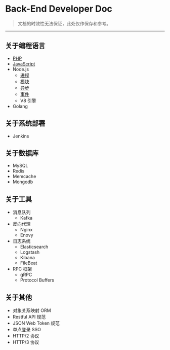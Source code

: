 # Back-End Developer Doc

> 文档的时效性无法保证，此处仅作保存和参考。

---

## 关于编程语言

- [PHP](https://github.com/niklaus0823/doc/blob/master/language/PHP.md)
- [JavaScript](https://github.com/niklaus0823/doc/blob/master/language/JavaScript.md)
- Node.js
  - [进程](https://github.com/niklaus0823/doc/blob/master/language/Node.js-Process.md)
  - [模块](https://github.com/niklaus0823/doc/blob/master/language/Node.js-Module.md)
  - [异步](https://github.com/niklaus0823/doc/blob/master/language/Node.js-Async.md)
  - [事件](https://github.com/niklaus0823/doc/blob/master/language/Node.js-Event.md)
  - V8 引擎
- Golang

## 关于系统部署

- Jenkins

## 关于数据库

- MySQL
- Redis
- Memcache
- Mongodb

## 关于工具

- 消息队列
  - Kafka
- 反向代理
  - Nginx
  - Enovy
- 日志系统
  - Elasticsearch
  - Logstash
  - Kibana
  - FileBeat
- RPC 框架
  - gRPC
  - Protocol Buffers

## 关于其他

- 对象关系映射 ORM
- Restful API 规范
- JSON Web Token 规范
- 单点登录 SSO
- HTTP/2 协议
- HTTP/3 协议

